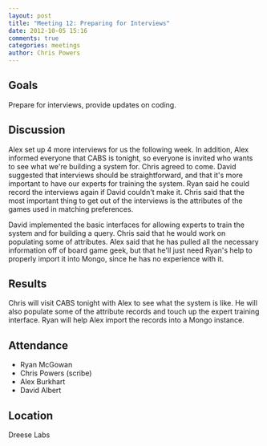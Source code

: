 ```yaml
---
layout: post
title: "Meeting 12: Preparing for Interviews"
date: 2012-10-05 15:16
comments: true
categories: meetings
author: Chris Powers
---
```


## Goals

Prepare for interviews, provide updates on coding.

## Discussion

Alex set up 4 more interviews for us the following week. In addition, Alex informed everyone that CABS is tonight, so everyone is invited who wants to see what we're building a system for. Chris agreed to come. David suggested that interviews should be straightforward, and that it's more important to have our experts for training the system. Ryan said he could record the interviews again if David couldn't make it. Chris said that the most important thing to get out of the interviews is the attributes of the games used in matching preferences.

David implemented the basic interfaces for allowing experts to train the system and for building a query. Chris said that he would work on populating some of attributes. Alex said that he has pulled all the necessary information off of board game geek, but that he'll just need Ryan's help to properly import it into Mongo, since he has no experience with it.


## Results

Chris will visit CABS tonight with Alex to see what the system is like. He will also populate some of the attribute records and touch up the expert training interface. Ryan will help Alex import the records into a Mongo instance.

## Attendance

-   Ryan McGowan
-   Chris Powers (scribe)
-   Alex Burkhart
-	David Albert

## Location

Dreese Labs
